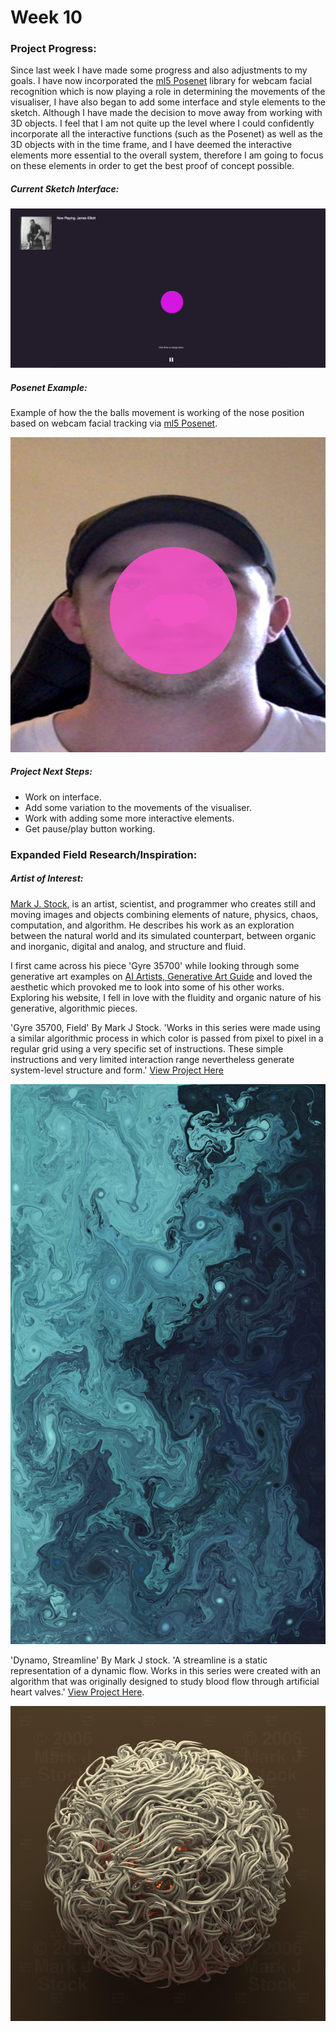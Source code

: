 # Week 10 

### Project Progress: 
Since last week I have made some progress and also adjustments to my goals. I have now incorporated the [ml5 Posenet](https://ml5js.org/reference/api-PoseNet/ "ml5 Posenet") library for webcam facial recognition which is now playing a role in determining the movements of the visualiser, I have also began to add some interface and style elements to the sketch. Although I have made the decision to move away from working with 3D objects. I feel that I am not quite up the level where I could confidently incorporate all the interactive functions (such as the Posenet) as well as the 3D objects with in the time frame, and I have deemed the interactive elements more essential to the overall system, therefore I am going to focus on these elements in order to get the best proof of concept possible.

##### Current Sketch Interface:
![](Week10Pr.png)

##### Posenet Example:
Example of how the the balls movement is working of the nose position based on webcam facial tracking via [ml5 Posenet](https://ml5js.org/reference/api-PoseNet/ "ml5 Posenet").

![](Nosetracking.png)


##### Project Next Steps:
* Work on interface.
* Add some variation to the movements of the visualiser.
* Work with adding some more interactive elements.
* Get pause/play button working.

### Expanded Field Research/Inspiration:

##### Artist of Interest:
[Mark J. Stock](http://markjstock.com/field "Mark J. Stock"), is an artist, scientist, and programmer who creates still and moving images and objects combining elements of nature, physics, chaos, computation, and algorithm. He describes his work as an exploration between the natural world and its simulated counterpart, between organic and inorganic, digital and analog, and structure and fluid. 

I first came across his piece 'Gyre 35700' while looking through some generative art examples on [AI Artists, Generative Art Guide](https://aiartists.org/generative-art-design "AI Artists, Generative Art Guide") and loved the aesthetic which provoked me to look into some of his other works. Exploring his website, I fell in love with the fluidity and organic nature of his generative, algorithmic pieces.

'Gyre 35700, Field' By Mark J Stock. 'Works in this series were made using a similar algorithmic process in which color is passed from pixel to pixel in a regular grid using a very specific set of instructions. These simple instructions and very limited interaction range nevertheless generate system-level structure and form.' [View Project Here](http://markjstock.com/#/field/ "View Project Here")

![](StockMark_Gyre35700_2012.jpg)

'Dynamo, Streamline' By Mark J stock. 'A streamline is a static representation of a dynamic flow. Works in this series were created with an algorithm that was originally designed to study blood flow through artificial heart valves.' [View Project Here](http://markjstock.com/#/streamline/ "View Project Here").

![](StockMark_Dynamo_2006.jpg)

